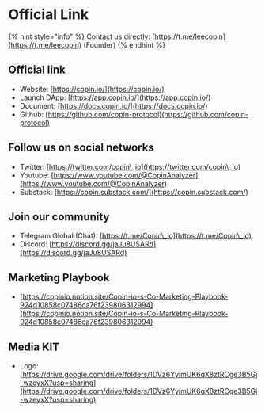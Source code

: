 # Official Link

{% hint style="info" %}
Contact us directly: [https://t.me/leecopin](https://t.me/leecopin) (Founder)
{% endhint %}

## Official link

* Website: [https://copin.io/](https://copin.io/)
* Launch DApp: [https://app.copin.io/](https://app.copin.io/)
* Document: [https://docs.copin.io/](https://docs.copin.io/)
* Github: [https://github.com/copin-protocol](https://github.com/copin-protocol)

## Follow us on social networks

* Twitter: [https://twitter.com/copin\_io](https://twitter.com/copin\_io)
* Youtube: [https://www.youtube.com/@CopinAnalyzer](https://www.youtube.com/@CopinAnalyzer)
* Substack: [https://copin.substack.com/](https://copin.substack.com/)

## Join our community

* Telegram Global (Chat): [https://t.me/Copin\_io](https://t.me/Copin\_io)
* Discord: [https://discord.gg/jaJu8USARd](https://discord.gg/jaJu8USARd)

## Marketing Playbook

* [https://copinio.notion.site/Copin-io-s-Co-Marketing-Playbook-924d10858c07486ca76f239806312994](https://copinio.notion.site/Copin-io-s-Co-Marketing-Playbook-924d10858c07486ca76f239806312994)

## Media KIT

* Logo: [https://drive.google.com/drive/folders/1DVz6YyimUK6qX8ztRCge3B5Gj-wzeyxX?usp=sharing](https://drive.google.com/drive/folders/1DVz6YyimUK6qX8ztRCge3B5Gj-wzeyxX?usp=sharing)
